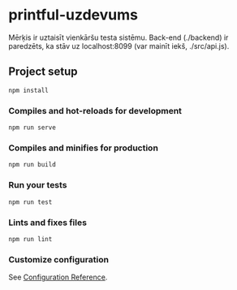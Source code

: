 # printful-uzdevums

Mērķis ir uztaisīt vienkāršu testa sistēmu.
Back-end (./backend) ir paredzēts, ka stāv uz localhost:8099 (var mainīt iekš, ./src/api.js).

## Project setup
```
npm install
```

### Compiles and hot-reloads for development
```
npm run serve
```

### Compiles and minifies for production
```
npm run build
```

### Run your tests
```
npm run test
```

### Lints and fixes files
```
npm run lint
```

### Customize configuration
See [Configuration Reference](https://cli.vuejs.org/config/).
